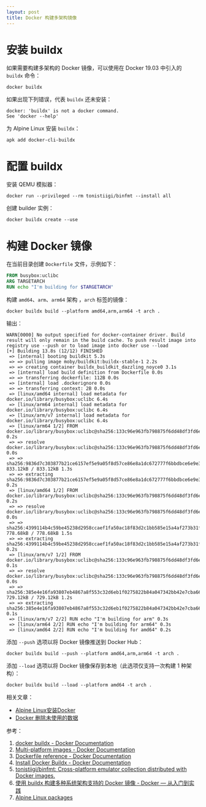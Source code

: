 ```yaml
---
layout: post
title: Docker 构建多架构镜像
---
```


# 安装 buildx
如果需要构建多架构的 Docker 镜像，可以使用在 Docker 19.03 中引入的 `buildx` 命令：
```
docker buildx
```
如果出现下列错误，代表 `buildx` 还未安装：
```
docker: 'buildx' is not a docker command.
See 'docker --help'
```
为 Alpine Linux 安装 `buildx`：
```
apk add docker-cli-buildx
```
# 配置 buildx
安装 QEMU 模拟器：
```
docker run --privileged --rm tonistiigi/binfmt --install all
```
创建 builder 实例：
```
docker buildx create --use
```
# 构建 Docker 镜像
在当前目录创建 `Dockerfile` 文件，示例如下：
```Dockerfile
FROM busybox:uclibc
ARG TARGETARCH
RUN echo "I'm building for $TARGETARCH"
```

构建 `amd64`、`arm`、`arm64` 架构 ，`arch` 标签的镜像：
```
docker buildx build --platform amd64,arm,arm64 -t arch .
```
输出：
```
WARN[0000] No output specified for docker-container driver. Build result will only remain in the build cache. To push result image into registry use --push or to load image into docker use --load 
[+] Building 13.8s (12/12) FINISHED
 => [internal] booting buildkit 5.3s
 => => pulling image moby/buildkit:buildx-stable-1 2.2s
 => => creating container buildx_buildkit_dazzling_noyce0 3.1s
 => [internal] load build definition from Dockerfile 0.0s
 => => transferring dockerfile: 112B 0.0s
 => [internal] load .dockerignore 0.0s
 => => transferring context: 2B 0.0s
 => [linux/amd64 internal] load metadata for docker.io/library/busybox:uclibc 6.4s
 => [linux/arm64 internal] load metadata for docker.io/library/busybox:uclibc 6.4s
 => [linux/arm/v7 internal] load metadata for docker.io/library/busybox:uclibc 6.4s
 => [linux/arm64 1/2] FROM docker.io/library/busybox:uclibc@sha256:133c96e963fb798875f6dd48df3fd6e5d474e28b6f90cebef4f49f5b416200db  0.2s
 => => resolve docker.io/library/busybox:uclibc@sha256:133c96e963fb798875f6dd48df3fd6e5d474e28b6f90cebef4f49f5b416200db 0.0s
 => => sha256:9836d7c303877b21ce6157ef5e9a05f8d57ce86e8a1dc672777f6bbdbce6e9e3 833.12kB / 833.12kB 1.3s
 => => extracting sha256:9836d7c303877b21ce6157ef5e9a05f8d57ce86e8a1dc672777f6bbdbce6e9e3 0.2s
 => [linux/amd64 1/2] FROM docker.io/library/busybox:uclibc@sha256:133c96e963fb798875f6dd48df3fd6e5d474e28b6f90cebef4f49f5b416200db 0.2s
 => => resolve docker.io/library/busybox:uclibc@sha256:133c96e963fb798875f6dd48df3fd6e5d474e28b6f90cebef4f49f5b416200db 0.0s
 => => sha256:4399114b4c59be45238d2958ccaef1fa50ac18f83d2c1bb585e15a4af273b31f 778.68kB / 778.68kB 1.5s
 => => extracting sha256:4399114b4c59be45238d2958ccaef1fa50ac18f83d2c1bb585e15a4af273b31f 0.2s
 => [linux/arm/v7 1/2] FROM docker.io/library/busybox:uclibc@sha256:133c96e963fb798875f6dd48df3fd6e5d474e28b6f90cebef4f49f5b416200db 0.1s
 => => resolve docker.io/library/busybox:uclibc@sha256:133c96e963fb798875f6dd48df3fd6e5d474e28b6f90cebef4f49f5b416200db 0.0s
 => => sha256:385e4e16fa93807eb4867a8f553c32d6eb1f0275822b84a047342bb42e7cba66 729.12kB / 729.12kB 1.2s
 => => extracting sha256:385e4e16fa93807eb4867a8f553c32d6eb1f0275822b84a047342bb42e7cba66 0.1s
 => [linux/arm/v7 2/2] RUN echo "I'm building for arm" 0.3s
 => [linux/arm64 2/2] RUN echo "I'm building for arm64" 0.3s
 => [linux/amd64 2/2] RUN echo "I'm building for amd64" 0.2s
 ```
添加 `--push` 选项以将 Docker 镜像推送到 Docker Hub：
```
docker buildx build --push --platform amd64,arm,arm64 -t arch .
```
添加 `--load` 选项以将 Docker 镜像保存到本地（此选项仅支持一次构建 1 种架构）：
```
docker buildx build --load --platform amd64 -t arch . 
```

相关文章：
- [Alpine Linux安装Docker](Alpine-add-docker)
- [Docker 删除未使用的数据](docker-system-prune)

参考：
1. [docker buildx - Docker Documentation](https://docs.docker.com/engine/reference/commandline/buildx/)
2. [Multi-platform images - Docker Documentation](https://docs.docker.com/build/building/multi-platform/)
3. [Dockerfile reference - Docker Documentation](https://docs.docker.com/engine/reference/builder/)
4. [Install Docker Buildx - Docker Documentation](https://docs.docker.com/build/install-buildx/)
5. [tonistiigi/binfmt: Cross-platform emulator collection distributed with Docker images.](https://github.com/tonistiigi/binfmt)
6. [使用 buildx 构建多种系统架构支持的 Docker 镜像 - Docker — 从入门到实践](https://yeasy.gitbook.io/docker_practice/buildx/multi-arch-images)
7. [Alpine Linux packages](https://pkgs.alpinelinux.org/package/edge/community/x86/docker-cli-buildx)